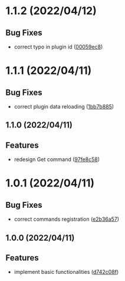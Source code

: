 <a name="1.1.2"></a>
# 1.1.2 (2022/04/12)


## Bug Fixes

* correct typo in plugin id ([00059ec8](https://github.com/Samarium150/mirai-console-loafers-calendar/commits/00059ec8))

<a name="1.1.1"></a>
# 1.1.1 (2022/04/11)


## Bug Fixes

* correct plugin data reloading ([1bb7b885](https://github.com/Samarium150/mirai-console-loafers-calendar/commits/1bb7b885))

<a name="1.1.0"></a>
## 1.1.0 (2022/04/11)


## Features

* redesign Get command ([97fe8c58](https://github.com/Samarium150/mirai-console-loafers-calendar/commits/97fe8c58))

<a name="1.0.1"></a>
# 1.0.1 (2022/04/11)


## Bug Fixes

* correct commands registration ([e2b36a57](https://github.com/Samarium150/mirai-console-loafers-calendar/commits/e2b36a57))

<a name="1.0.0"></a>
## 1.0.0 (2022/04/11)


## Features

* implement basic functionalities ([d742c08f](https://github.com/Samarium150/mirai-console-loafers-calendar/commits/d742c08f))
